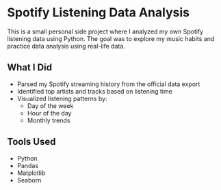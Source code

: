 # Spotify Listening Data Analysis

This is a small personal side project where I analyzed my own Spotify listening data using Python. The goal was to explore my music habits and practice data analysis using real-life data.

## What I Did

- Parsed my Spotify streaming history from the official data export
- Identified top artists and tracks based on listening time
- Visualized listening patterns by:
  - Day of the week
  - Hour of the day
  - Monthly trends

## Tools Used

- Python  
- Pandas  
- Matplotlib  
- Seaborn
